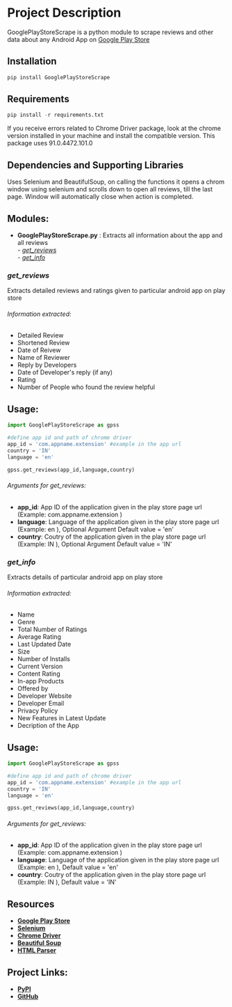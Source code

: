 # Project Description

GooglePlayStoreScrape is a python module to scrape reviews and other data about any Android App on [Google Play Store](https://play.google.com/store/apps/)

## Installation

```python
pip install GooglePlayStoreScrape
```

## Requirements
```python
pip install -r requirements.txt
```

If you receive errors related to Chrome Driver package, look at the chrome version installed in your machine and install the compatible version. This package uses 91.0.4472.101.0 

## Dependencies and Supporting Libraries
Uses Selenium and BeautifulSoup, on calling the functions it opens a chrom window using selenium and scrolls down to open all reviews, till the last page. Window will automatically close when action is completed. 

## Modules:
- __GooglePlayStoreScrape.py__ : Extracts all information about the app and all reviews
    <br /> - _[get_reviews](#get_reviews)_
    <br /> - _[get_info](#get_info)_
 
### *get_reviews*
Extracts detailed reviews and ratings given to particular android app on play store

###### Information extracted:
- Detailed Review
- Shortened Review
- Date of Reivew
- Name of Reviewer
- Reply by Developers
- Date of Developer's reply (if any) 
- Rating
- Number of People who found the review helpful

## Usage:

```python
import GooglePlayStoreScrape as gpss

#define app id and path of chrome driver
app_id = 'com.appname.extension' #example in the app url
country = 'IN'
language = 'en'

gpss.get_reviews(app_id,language,country)
```

###### Arguments for get_reviews:
- **app_id**: App ID of the application given in the play store page url (Example: com.appname.extension )
- **language**: Language of the application given in the play store page url (Example: en ), Optional Argument Default value = 'en'
- **country**: Coutry of the application given in the play store page url (Example: IN ), Optional Argument Default value = 'IN'

### *get_info*
Extracts details of particular android app on play store

###### Information extracted:
- Name
- Genre
- Total Number of Ratings
- Average Rating
- Last Updated Date
- Size
- Number of Installs
- Current Version
- Content Rating
- In-app Products
- Offered by
- Developer Website
- Developer Email
- Privacy Policy
- New Features in Latest Update
- Decription of the App

## Usage:

```python
import GooglePlayStoreScrape as gpss

#define app id and path of chrome driver
app_id = 'com.appname.extension' #example in the app url
country = 'IN'
language = 'en'

gpss.get_reviews(app_id,language,country)
```

###### Arguments for get_reviews:
- **app_id**: App ID of the application given in the play store page url (Example: com.appname.extension )
- **language**: Language of the application given in the play store page url (Example: en ), Default value = 'en'
- **country**: Coutry of the application given in the play store page url (Example: IN ), Default value = 'IN'

## Resources
 
- **[Google Play Store](https://play.google.com/store/apps/)**
- **[Selenium](https://www.selenium.dev/)**
- **[Chrome Driver](https://chromedriver.chromium.org/)**
- **[Beautiful Soup](https://www.crummy.com/software/BeautifulSoup/bs4/doc/)**
- **[HTML Parser](https://docs.python.org/3/library/html.parser.html)**
    
## Project Links:
- **[PyPI](https://pypi.org/project/GooglePlayStoreScrape)**
- **[GitHub](https://github.com/apurvasijaria/GooglePlayStoreScrape/)**
